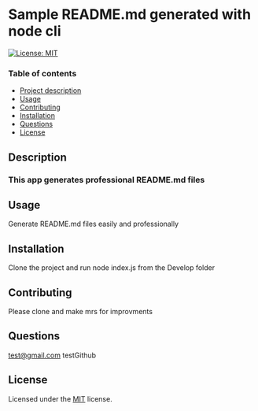 
  # Sample README.md generated with node cli

  [![License: MIT](https://img.shields.io/badge/License-MIT-yellow.svg)](https://opensource.org/licenses/MIT)

  ### Table of contents
  - [Project description](#Description)
  - [Usage](#Usage)
  - [Contributing](#Contributing)
  - [Installation](#Installation)
  - [Questions](#Questions)
  - [License](#License)

  ## Description
  ### This app generates professional README.md files

  ## Usage
  Generate README.md files easily and professionally 

  ## Installation
  Clone the project and run node index.js from the Develop folder

  ## Contributing
  Please clone and make mrs for improvments

  ## Questions
  test@gmail.com
  testGithub


  ## License
  Licensed under the [MIT](https://choosealicense.com/licenses/mit/) license.
  